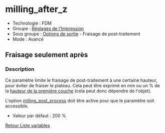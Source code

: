 # milling_after_z

* Technologie : FDM
* Groupe : [Réglages de l'Impression](../print_settings/print_settings.md)
* Sous groupe : [Options de sortie](../print_settings/print_settings.md#options-de-sortie) - Fraisage de post-traitement
* Mode : Avancé

## Fraisage seulement après

### Description

Ce paramètre limite le fraisage de post-traitement à une certaine hauteur, pour éviter de fraiser le plateau. Cela peut être exprimé en mm ou un % de la [hauteur de la première couche](first_layer_height.md) (cela peut donc dépendre de l'objet).

L'option [milling_post_process](milling_post_process.md) doit être active pour que le paramètre soit accessible.

* Valeur par défaut : 200 %

[Retour Liste variables](variable_list.md)